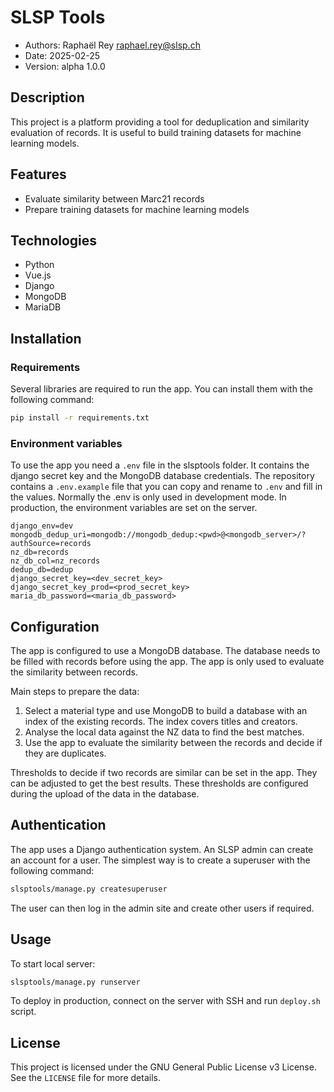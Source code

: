 # SLSP Tools
* Authors: Raphaël Rey [raphael.rey@slsp.ch](mailto:raphael.rey@slsp.ch)
* Date: 2025-02-25
* Version: alpha 1.0.0

## Description
This project is a platform providing a tool for deduplication and similarity evaluation of records.
It is useful to build training datasets for machine learning models.

## Features
- Evaluate similarity between Marc21 records
- Prepare training datasets for machine learning models

## Technologies
- Python
- Vue.js
- Django
- MongoDB
- MariaDB

## Installation
### Requirements
Several libraries are required to run the app. You can install them with the following command:
   ```bash
   pip install -r requirements.txt
   ```

### Environment variables
To use the app you need a `.env` file in the slsptools folder. It contains the django secret key
and the MongoDB database credentials. The repository contains a `.env.example` file that you can
copy and rename to `.env` and fill in the values. Normally the .env is only used in development
mode. In production, the environment variables are set on the server.

```
django_env=dev
mongodb_dedup_uri=mongodb://mongodb_dedup:<pwd>@<mongodb_server>/?authSource=records
nz_db=records
nz_db_col=nz_records
dedup_db=dedup
django_secret_key=<dev_secret_key>
django_secret_key_prod=<prod_secret_key>
maria_db_password=<maria_db_password>
```

## Configuration
The app is configured to use a MongoDB database. The database needs to be filled with records
before using the app. The app is only used to evaluate the similarity between records.

Main steps to prepare the data:
1. Select a material type and use MongoDB to build a database with an index of the existing
    records. The index covers titles and creators.
2. Analyse the local data against the NZ data to find the best matches.
3. Use the app to evaluate the similarity between the records and decide if they are
    duplicates.

Thresholds to decide if two records are similar can be set in the app. They can be adjusted to get
the best results. These thresholds are configured during the upload of the data in the database.

## Authentication
The app uses a Django authentication system. An SLSP admin can create an account for a user. The
simplest way is to create a superuser with the following command:
   ```bash
   slsptools/manage.py createsuperuser
   ```

The user can then log in the admin site and create other users if required.

## Usage
To start local server:
   ```bash
   slsptools/manage.py runserver
   ```

To deploy in production, connect on the server with SSH and run `deploy.sh` script.

## License
This project is licensed under the GNU General Public License v3 License. See the `LICENSE`
file for more details.
